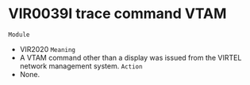 # VIR0039I trace command VTAM
`Module`
- VIR2020
`Meaning`
- A VTAM command other than a display was issued from the VIRTEL network management system.
`Action`
- None.
